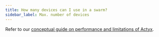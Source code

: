 ```yaml
---
title: How many devices can I use in a swarm?
sidebar_label: Max. number of devices
---
```


Refer to our [conceptual guide on performance and limitations of Actyx](../conceptual/performance-and-limits-of-actyx).
